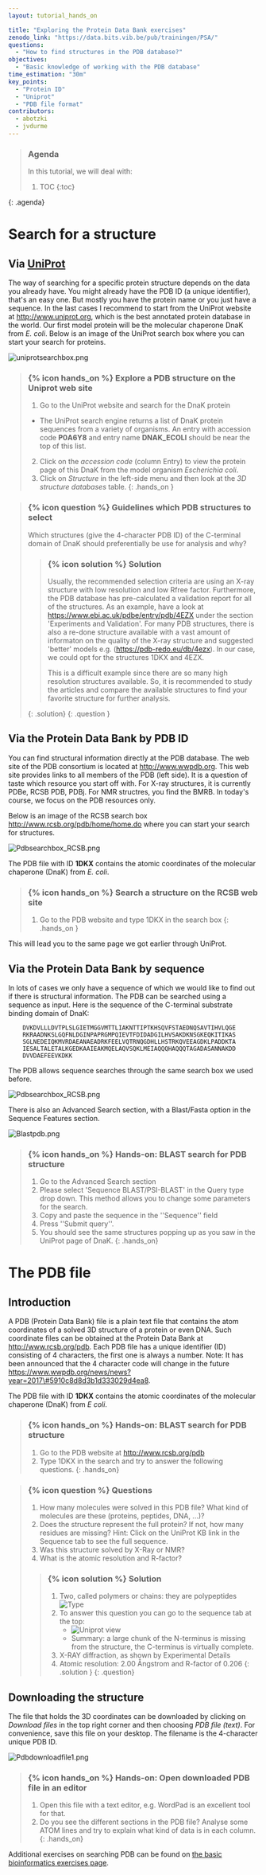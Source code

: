 ```yaml
---
layout: tutorial_hands_on

title: "Exploring the Protein Data Bank exercises"
zenodo_link: "https://data.bits.vib.be/pub/trainingen/PSA/"
questions:
  - "How to find structures in the PDB database?"
objectives:
  - "Basic knowledge of working with the PDB database"
time_estimation: "30m"
key_points:
  - "Protein ID"
  - "Uniprot"
  - "PDB file format"
contributors:
  - abotzki 
  - jvdurme 
---
```


> ### Agenda
>
> In this tutorial, we will deal with:
>
> 1. TOC
> {:toc}
>
{: .agenda}

# Search for a structure
## Via [UniProt](http://www.uniprot.org/)
The way of searching for a specific protein structure depends on the
data you already have. You might already have the PDB ID (a unique
identifier), that's an easy one. But mostly you have the protein name or
you just have a sequence. In the last cases I recommend to start from
the UniProt website at <http://www.uniprot.org>, which is the best
annotated protein database in the world. Our first model protein will be
the molecular chaperone DnaK from *E. coli*.
Below is an image of the UniProt search box where you can start your
search for proteins.

![uniprotsearchbox.png](../../images/uniprotsearchbox.png "Search box")

> ### {% icon hands_on %} Explore a PDB structure on the Uniprot web site 
>
> 1. Go to the UniProt website and search for the DnaK protein 
> - The UniProt search engine returns a list of DnaK protein sequences from a variety of organisms. An entry with accession code **P0A6Y8** and entry name **DNAK_ECOLI** should be near the top of this list.
> 2. Click on the *accession code* (column Entry) to view the protein page of this DnaK from the model organism *Escherichia coli*.
> 3. Click on *Structure* in the left-side menu and then look at the *3D structure databases* table. 
{: .hands_on }

> ### {% icon question %} Guidelines which PDB structures to select 
>
> Which structures (give the 4-character PDB ID) of the C-terminal domain of DnaK should preferentially be use for analysis and why?
> > ### {% icon solution %} Solution
> > Usually, the recommended selection criteria are using an X-ray structure with low resolution and low Rfree factor. Furthermore, the PDB database has pre-calculated a validation report for all of the structures.
> > As an example, have a look at https://www.ebi.ac.uk/pdbe/entry/pdb/4EZX under the section 'Experiments and Validation'. For many PDB structures, there is also a re-done structure available with a vast amount of informaton on the quality of the X-ray structure and suggested 'better' models e.g. (https://pdb-redo.eu/db/4ezx). In our case, we could opt for the structures 1DKX and 4EZX.
> >
> > This is a difficult example since there are so many high resolution structures available. So, it is recommended to study the articles and compare the available structures to find your favorite structure for further analysis. 
> >
> {: .solution}
{: .question }

## Via the Protein Data Bank by PDB ID

You can find structural information directly at the PDB database. The
web site of the PDB consortium is located at <http://www.wwpdb.org>.
This web site provides links to all members of the PDB (left side). It
is a question of taste which resource you start off with. For X-ray
structures, it is currently PDBe, RCSB PDB, PDBj. For NMR structres, you
find the BMRB. In today's course, we focus on the PDB resources only.

Below is an image of the RCSB search box
<http://www.rcsb.org/pdb/home/home.do> where you can start your search
for structures.

![Pdbsearchbox_RCSB.png](../../images/Pdbsearchbox_RCSB.png)

The PDB file with ID **1DKX** contains the atomic coordinates of the
molecular chaperone (DnaK) from *E. coli*.

> ### {% icon hands_on %} Search a structure on the RCSB web site
>
> 1. Go to the PDB website and type 1DKX in the search box 
{: .hands_on }

This will lead you to the same page we got earlier through UniProt.

## Via the Protein Data Bank by sequence

In lots of cases we only have a sequence of which we would like to find
out if there is structural information. The PDB can be searched using a
sequence as input. Here is the sequence of the C-terminal substrate
binding domain of DnaK:
```
    DVKDVLLLDVTPLSLGIETMGGVMTTLIAKNTTIPTKHSQVFSTAEDNQSAVTIHVLQGE
    RKRAADNKSLGQFNLDGINPAPRGMPQIEVTFDIDADGILHVSAKDKNSGKEQKITIKAS
    SGLNEDEIQKMVRDAEANAEADRKFEELVQTRNQGDHLLHSTRKQVEEAGDKLPADDKTA
    IESALTALETALKGEDKAAIEAKMQELAQVSQKLMEIAQQQHAQQQTAGADASANNAKDD
    DVVDAEFEEVKDKK
```
The PDB allows sequence searches through the same search box we used
before.

![Pdbsearchbox_RCSB.png](../../images/Pdbsearchbox_RCSB.png)

There is also an Advanced Search section, with a Blast/Fasta option in
the Sequence Features section.

![Blastpdb.png](../../images/Blastpdb.png)

> ### {% icon hands_on %} Hands-on: BLAST search for PDB structure 
>
> 1. Go to the Advanced Search section 
> 2. Please select 'Sequence BLAST/PSI-BLAST' in the Query type drop down.
>    This method allows you to change some parameters for the search. 
> 3. Copy and paste the sequence in the ''Sequence'' field 
> 4. Press ''Submit query''.
> 5. You should see the same structures popping up as you saw in the UniProt page of DnaK. 
{: .hands_on}

# The PDB file

## Introduction

A PDB (Protein Data Bank) file is a plain text file that contains the
atom coordinates of a solved 3D structure of a protein or even DNA. Such
coordinate files can be obtained at the Protein Data Bank at
<http://www.rcsb.org/pdb>. Each PDB file has a unique identifier (ID)
consisting of 4 characters, the first one is always a number. Note: It
has been announced that the 4 character code will change in the future
<https://www.wwpdb.org/news/news?year=2017\#5910c8d8d3b1d333029d4ea8>.

The PDB file with ID **1DKX** contains the atomic coordinates of the
molecular chaperone (DnaK) from *E coli*.

> ### {% icon hands_on %} Hands-on: BLAST search for PDB structure 
>
> 1. Go to the PDB website at <http://www.rcsb.org/pdb>
> 2. Type 1DKX in the search and try to answer the following questions. 
{: .hands_on}

> ### {% icon question %} Questions
>
> 1. How many molecules were solved in this PDB file? What kind of molecules are these (proteins, peptides, DNA, ...)? 
> 2. Does the structure represent the full protein? If not, how many residues are missing? Hint: Click on the UniProt KB link in the Sequence tab to see the full sequence. 
> 3. Was this structure solved by X-Ray or NMR? 
> 4. What is the atomic resolution and R-factor?
>
> > ### {% icon solution %} Solution
> > 1. Two, called polymers or chains: they are polypeptides ![Type](../../images/Mol_desc_1DKX.png) 
> > 2. To answer this question you can go to the sequence tab at the top:
> >    - ![Uniprot view](../../images/Pdb_firstresiduesmissing_1dkx.png)
> >    - Summary: a large chunk of the N-terminus is missing from the structure, the C-terminus is virtually complete.
> > 3. X-RAY diffraction, as shown by Experimental Details 
> > 4. Atomic resolution: 2.00 Ångstrom and R-factor of 0.206 
> {: .solution }
{: .question}


## Downloading the structure 

The file that holds the 3D coordinates can be downloaded by clicking on 
*Download files* in the top right corner and then choosing *PDB file (text)*. 
For convenience, save this file on your desktop. The filename is the 
4-character unique PDB ID.

![Pdbdownloadfile1.png](../../images/Pdbdownloadfile1.png)

> ### {% icon hands_on %} Hands-on: Open downloaded PDB file in an editor 
> 1.   Open this file with a text editor, e.g. WordPad is an excellent tool for that.
> 2. Do you see the different sections in the PDB file? Analyse some ATOM lines and try to explain what kind of data is in each column.
{: .hands_on}

Additional exercises on searching PDB can be found on [the basic bioinformatics exercises page](http://wiki.bits.vib.be/index.php/Exercises_on_Protein_Structure).

